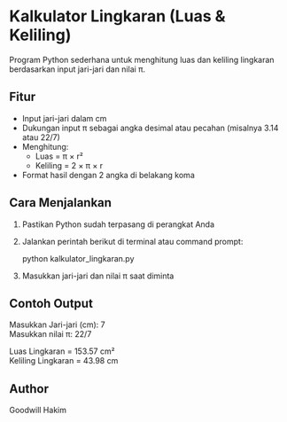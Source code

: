# Kalkulator Lingkaran (Luas & Keliling)

Program Python sederhana untuk menghitung luas dan keliling lingkaran berdasarkan input jari-jari dan nilai π.

## Fitur

- Input jari-jari dalam cm
- Dukungan input π sebagai angka desimal atau pecahan (misalnya 3.14 atau 22/7)
- Menghitung:
  - Luas = π × r²
  - Keliling = 2 × π × r
- Format hasil dengan 2 angka di belakang koma

## Cara Menjalankan

1. Pastikan Python sudah terpasang di perangkat Anda
2. Jalankan perintah berikut di terminal atau command prompt:

   python kalkulator_lingkaran.py

3. Masukkan jari-jari dan nilai π saat diminta

## Contoh Output

Masukkan Jari-jari (cm): 7  
Masukkan nilai π: 22/7  

Luas Lingkaran     = 153.57 cm²  
Keliling Lingkaran = 43.98 cm

## Author

Goodwill Hakim
